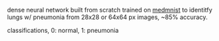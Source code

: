 dense neural network built from scratch trained on <a href="https://medmnist.com/" target="_blank">medmnist</a> to identitfy lungs w/ pneumonia from 28x28 or 64x64 px images, ~85% accuracy.<br/> 

classifications, 0: normal, 1: pneumonia

